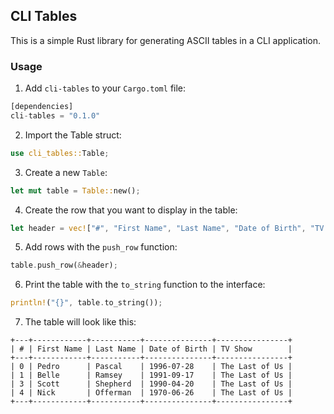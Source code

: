## CLI Tables
This is a simple Rust library for generating ASCII tables in a CLI application.

### Usage
1. Add `cli-tables` to your `Cargo.toml` file:

```rust
[dependencies]
cli-tables = "0.1.0"
```
2. Import the Table struct:

```rust
use cli_tables::Table;
```

3. Create a new `Table`:

```rust
let mut table = Table::new();
```

4. Create the row that you want to display in the table:

```rust
let header = vec!["#", "First Name", "Last Name", "Date of Birth", "TV Show"];
```

5. Add rows with the `push_row` function:

```rust
table.push_row(&header);
```

6. Print the table with the `to_string` function to the interface:

```rust
println!("{}", table.to_string());
```

7. The table will look like this:

```
+---+------------+-----------+---------------+----------------+
| # | First Name | Last Name | Date of Birth | TV Show        |
+---+------------+-----------+---------------+----------------+
| 0 | Pedro      | Pascal    | 1996-07-28    | The Last of Us |
| 1 | Belle      | Ramsey    | 1991-09-17    | The Last of Us |
| 3 | Scott      | Shepherd  | 1990-04-20    | The Last of Us |
| 4 | Nick       | Offerman  | 1970-06-26    | The Last of Us |
+---+------------+-----------+---------------+----------------+
```
